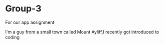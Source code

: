 # Group-3
For our app assignment 

I'm a guy from a small town called Mount Ayliff,I recently got introduced to coding
